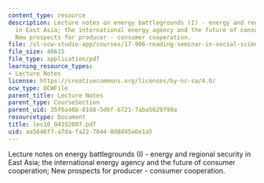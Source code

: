 ```yaml
---
content_type: resource
description: Lecture notes on energy battlegrounds (I) - energy and regional security
  in East Asia; the international energy agency and the future of consumer cooperation;
  New prospects for producer - consumer cooperation.
file: /ol-ocw-studio-app/courses/17-906-reading-seminar-in-social-science-the-geopolitics-and-geoeconomics-of-global-energy-spring-2007/aa5646f7a7dafa2270448d8d45a6e1a5_lec10_04192007.pdf
file_size: 46615
file_type: application/pdf
learning_resource_types:
- Lecture Notes
license: https://creativecommons.org/licenses/by-nc-sa/4.0/
ocw_type: OCWFile
parent_title: Lecture Notes
parent_type: CourseSection
parent_uid: 35f6a46b-0168-5d6f-b721-7aba5629799a
resourcetype: Document
title: lec10_04192007.pdf
uid: aa5646f7-a7da-fa22-7044-8d8d45a6e1a5
---
```

Lecture notes on energy battlegrounds (I) - energy and regional security in East Asia; the international energy agency and the future of consumer cooperation; New prospects for producer - consumer cooperation.